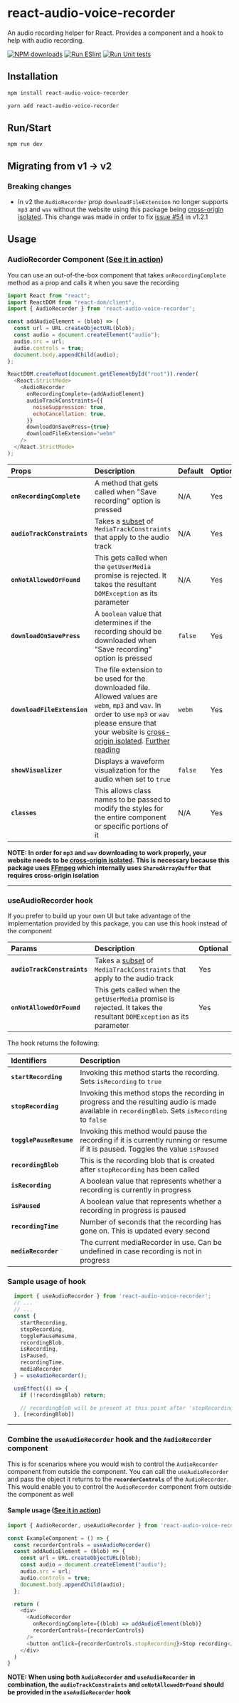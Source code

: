 
# **react-audio-voice-recorder**
An audio recording helper for React. Provides a component and a hook to help with audio recording.

[![NPM downloads][npm-download-img]][npm-download-url]
[![Run ESlint][eslint-img]][eslint-url]
[![Run Unit tests][test-img]][test-url] 

[npm-download-img]: https://img.shields.io/npm/dm/react-audio-voice-recorder.svg?style=round-square
[npm-download-url]: https://www.npmjs.com/package/react-audio-voice-recorder
[eslint-img]: https://github.com/samhirtarif/react-audio-recorder/actions/workflows/lint.yml/badge.svg
[eslint-url]: https://github.com/samhirtarif/react-audio-recorder/actions/workflows/lint.yml
[test-img]: https://github.com/samhirtarif/react-audio-recorder/actions/workflows/test.yml/badge.svg
[test-url]: https://github.com/samhirtarif/react-audio-recorder/actions/workflows/test.yml

## Installation
```sh
npm install react-audio-voice-recorder
```

```sh
yarn add react-audio-voice-recorder
```

## Run/Start
```
npm run dev
```

## Migrating from v1 → v2
### Breaking changes
- In v2 the `AudioRecorder` prop `downloadFileExtension` no longer supports `mp3` and `wav` without the website using this package being [cross-origin isolated](https://web.dev/cross-origin-isolation-guide/). This change was made in order to fix [issue #54](https://github.com/samhirtarif/react-audio-recorder/issues/54) in v1.2.1

## Usage

### **AudioRecorder** Component ([See it in action](https://stackblitz.com/edit/react-ts-cc5l47?file=App.tsx))

You can use an out-of-the-box component that takes `onRecordingComplete` method as a prop and calls it when you save the recording

```js
import React from "react";
import ReactDOM from "react-dom/client";
import { AudioRecorder } from 'react-audio-voice-recorder';

const addAudioElement = (blob) => {
  const url = URL.createObjectURL(blob);
  const audio = document.createElement("audio");
  audio.src = url;
  audio.controls = true;
  document.body.appendChild(audio);
};

ReactDOM.createRoot(document.getElementById("root")).render(
  <React.StrictMode>
    <AudioRecorder 
      onRecordingComplete={addAudioElement}
      audioTrackConstraints={{
        noiseSuppression: true,
        echoCancellation: true,
      }} 
      downloadOnSavePress={true}
      downloadFileExtension="webm"
    />
  </React.StrictMode>
);
```

| Props  | Description | Default | Optional |
| :------------ |:--------------- |:--------------- | :--------------- |
| **`onRecordingComplete`**  | A method that gets called when "Save recording" option is pressed | N/A | Yes |
| **`audioTrackConstraints`** | Takes a [subset](https://developer.mozilla.org/en-US/docs/Web/API/MediaTrackSettings#instance_properties_of_audio_tracks) of `MediaTrackConstraints` that apply to the audio track | N/A | Yes
| **`onNotAllowedOrFound`** | This gets called when the `getUserMedia` promise is rejected. It takes the resultant `DOMException` as its parameter | N/A | Yes
| **`downloadOnSavePress`**  | A `boolean` value that determines if the recording should be downloaded when "Save recording" option is pressed | `false` | Yes |
| **`downloadFileExtension`**  | The file extension to be used for the downloaded file. Allowed values are `webm`, `mp3` and `wav`. In order to use `mp3` or `wav` please ensure that your website is [cross-origin isolated](https://web.dev/cross-origin-isolation-guide/). [Further reading](https://web.dev/coop-coep/) | `webm` | Yes |
| **`showVisualizer`**  | Displays a waveform visualization for the audio when set to `true` | `false` | Yes |
| **`classes`** | This allows class names to be passed to modify the styles for the entire component or specific portions of it | N/A | Yes |

**NOTE: In order for `mp3` and `wav` downloading to work properly, your website needs to be [cross-origin isolated](https://web.dev/cross-origin-isolation-guide/). This is necessary because this package uses [FFmpeg](https://www.npmjs.com/package/@ffmpeg/ffmpeg) which internally uses `SharedArrayBuffer` that requires cross-origin isolation**

---
### **useAudioRecorder** hook

If you prefer to build up your own UI but take advantage of the implementation provided by this package, you can use this hook instead of the component

| Params   | Description | Optional |
| :------------ |:---------------|:---------------|
| **`audioTrackConstraints`** | Takes a [subset](https://developer.mozilla.org/en-US/docs/Web/API/MediaTrackSettings#instance_properties_of_audio_tracks) of `MediaTrackConstraints` that apply to the audio track | Yes |
| **`onNotAllowedOrFound`** | This gets called when the `getUserMedia` promise is rejected. It takes the resultant `DOMException` as its parameter | Yes |

The hook returns the following:

| Identifiers   | Description |
| :------------ |:---------------|
| **`startRecording`** | Invoking this method starts the recording. Sets `isRecording` to `true` |
| **`stopRecording`** | Invoking this method stops the recording in progress and the resulting audio is made available in `recordingBlob`. Sets `isRecording` to `false` |
| **`togglePauseResume`** | Invoking this method would pause the recording if it is currently running or resume if it is paused. Toggles the value `isPaused` |
| **`recordingBlob`** | This is the recording blob that is created after `stopRecording` has been called |
| **`isRecording`** | A boolean value that represents whether a recording is currently in progress |
| **`isPaused`** | A boolean value that represents whether a recording in progress is paused |
| **`recordingTime`** | Number of seconds that the recording has gone on. This is updated every second |
| **`mediaRecorder`** | The current mediaRecorder in use. Can be undefined in case recording is not in progress |

### Sample usage of hook

```js
  import { useAudioRecorder } from 'react-audio-voice-recorder';
  // ...
  // ...
  const {
    startRecording,
    stopRecording,
    togglePauseResume,
    recordingBlob,
    isRecording,
    isPaused,
    recordingTime,
    mediaRecorder
  } = useAudioRecorder();

  useEffect(() => {
    if (!recordingBlob) return;

    // recordingBlob will be present at this point after 'stopRecording' has been called
  }, [recordingBlob])
```
---
### Combine the **`useAudioRecorder`** hook and the **`AudioRecorder`** component
This is for scenarios where you would wish to control the `AudioRecorder` component from outside the component. You can call the `useAudioRecorder` and pass the object it returns to the **`recorderControls`** of the `AudioRecorder`. This would enable you to control the `AudioRecorder` component from outside the component as well

#### Sample usage ([See it in action](https://stackblitz.com/edit/react-ts-ryj6jz?file=App.tsx))

```js
import { AudioRecorder, useAudioRecorder } from 'react-audio-voice-recorder';

const ExampleComponent = () => {
  const recorderControls = useAudioRecorder()
  const addAudioElement = (blob) => {
    const url = URL.createObjectURL(blob);
    const audio = document.createElement("audio");
    audio.src = url;
    audio.controls = true;
    document.body.appendChild(audio);
  };

  return (
    <div>
      <AudioRecorder 
        onRecordingComplete={(blob) => addAudioElement(blob)}
        recorderControls={recorderControls}
      />
      <button onClick={recorderControls.stopRecording}>Stop recording</button>
    </div>
  )
}
```

**NOTE: When using both `AudioRecorder` and `useAudioRecorder` in combination, the `audioTrackConstraints` and `onNotAllowedOrFound` should be provided in the `useAudioRecorder` hook**
